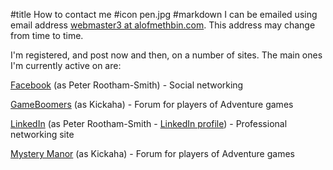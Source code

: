 #title How to contact me
#icon pen.jpg
#markdown
I can be emailed using email address
[webmaster3 at alofmethbin.com](mailto:webmaster3@alofmethbin.com).  This address may change from time to time.

I'm registered, and post now and then, on a number of sites. The main ones I'm currently active on are:

[Facebook](https://www.facebook.com/) (as Peter Rootham-Smith) - Social networking

[GameBoomers](https://www.gameboomers.com/forum/ubbthreads.php) (as Kickaha) - Forum for players of Adventure games

[LinkedIn](https://www.linkedin.com/) (as Peter Rootham-Smith - [LinkedIn profile](https://www.linkedin.com/in/peter-rootham-smith-7aa53021/)) - Professional networking site

[Mystery Manor](http://www.mysterymanor.net/forum/) (as Kickaha) - Forum for players of Adventure games
